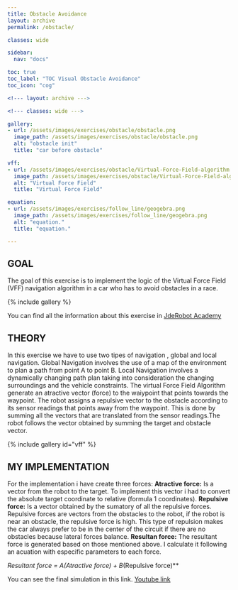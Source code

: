 ```yaml
---
title: Obstacle Avoidance
layout: archive
permalink: /obstacle/

classes: wide

sidebar:
  nav: "docs"

toc: true
toc_label: "TOC Visual Obstacle Avoidance"
toc_icon: "cog"

<!--- layout: archive --->

<!--- classes: wide --->

gallery:
- url: /assets/images/exercises/obstacle/obstacle.png
  image_path: /assets/images/exercises/obstacle/obstacle.png
  alt: "obstacle init"
  title: "car before obstacle"

vff:
- url: /assets/images/exercises/obstacle/Virtual-Force-Field-algorithm.png
  image_path: /assets/images/exercises/obstacle/Virtual-Force-Field-algorithm.png
  alt: "Virtual Force Field"
  title: "Virtual Force Field"

equation:
- url: /assets/images/exercises/follow_line/geogebra.png
  image_path: /assets/images/exercises/follow_line/geogebra.png
  alt: "equation."
  title: "equation."

---
```

## GOAL

The goal of this exercise is to implement the logic of the Virtual Force Field (VFF) navigation algorithm in a car who has to avoid obstacles in a race.

{% include gallery %}

You can find all the information about this exercise in [JdeRobot Academy](http://jderobot.github.io/RoboticsAcademy/exercises/AutonomousCars/obstacle_avoidance)

## THEORY

In this exercise we have to use two tipes of navigation , global and local navigation. Global Navigation involves the use of a map of the environment to plan a path from point A to point B. Local Navigation involves a dynamically changing path plan taking into consideration the changing surroundings and the vehicle constraints. 
The virtual Force Field Algorithm generate an atractive vector (force) to the waiypoint that points towards the waypoint. The robot assigns a repulsive vector to the obstacle according to its sensor readings that points away from the waypoint. This is done by summing all the vectors that are translated from the sensor readings.The robot follows the vector obtained by summing the target and obstacle vector.

{% include gallery id="vff" %}

## MY IMPLEMENTATION

For the implementation i have create three forces:
**Atractive force:** Is a vector from the robot to the target. To implement this vector i had to convert the absolute target coordinate to relative (formula 1 coordinates). 
**Repulsive force:** Is a vector obtained by the sumatory of all the repulsive forces. Repulsive forces are vectors from the obstacles to the robot, if the robot is near an obstacle, the repulsive force is high. This type of repulsion makes the car always prefer to be in the center of the circuit if there are no obstacles because lateral forces balance.
**Resultan force:** The resultant force is generated based on those mentioned above. I calculate it following an acuation with especific parameters to each force.

**Resultant force = A*(Atractive force) + B*(Repulsive force)**


You can see the final simulation in this link.
[Youtube link](https://www.youtube.com/watch?v=Hze2KMPzR5Y)

